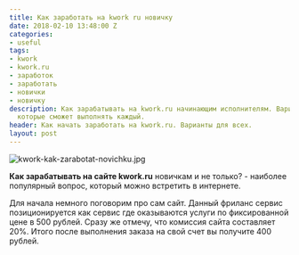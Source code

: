 ```yaml
---
title: Как заработать на kwork ru новичку
date: 2018-02-10 13:48:00 Z
categories:
- useful
tags:
- kwork
- kwork.ru
- заработок
- заработать
- новички
- новичку
description: Как зарабатывать на kwork.ru начинающим исполнителям. Варианты услуг,
  которые сможет выполнять каждый.
header: Как начать заработать на kwork.ru. Варианты для всех.
layout: post
---
```


![kwork-kak-zarabotat-novichku.jpg](/uploads/kwork-kak-zarabotat-novichku.jpg)

**Как зарабатывать на сайте kwork.ru** новичкам и не только? - наиболее популярный вопрос, который можно встретить в интернете.

Для начала немного поговорим про сам сайт. Данный фриланс сервис позиционируется как сервис где оказываются услуги по фиксированной цене в 500 рублей. Сразу же отмечу, что комиссия сайта составляет 20%. Итого после выполнения заказа на свой счет вы получите 400 рублей.

